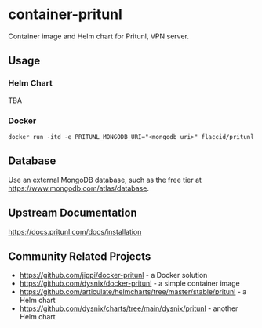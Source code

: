 # container-pritunl

Container image and Helm chart for Pritunl, VPN server.

## Usage

### Helm Chart

TBA

### Docker

```
docker run -itd -e PRITUNL_MONGODB_URI="<mongodb uri>" flaccid/pritunl
```

## Database

Use an external MongoDB database, such as the free tier at https://www.mongodb.com/atlas/database.

## Upstream Documentation

https://docs.pritunl.com/docs/installation

## Community Related Projects

- https://github.com/jippi/docker-pritunl - a Docker solution
- https://github.com/dysnix/docker-pritunl - a simple container image
- https://github.com/articulate/helmcharts/tree/master/stable/pritunl - a Helm chart
- https://github.com/dysnix/charts/tree/main/dysnix/pritunl - another Helm chart
